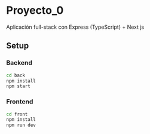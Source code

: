 # Proyecto_0
Aplicación full-stack con Express (TypeScript) + Next js

## Setup
### Backend
```bash
cd back
npm install
npm start
```
### Frontend
```bash
cd front
npm install
npm run dev
